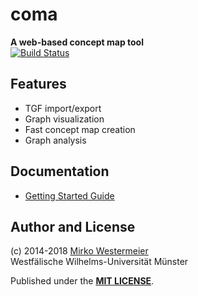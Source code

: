 # coma

**A web-based concept map tool**  
[![Build Status](https://travis-ci.org/memowe/coma.svg?branch=master)](https://travis-ci.org/memowe/coma)

## Features

- TGF import/export
- Graph visualization
- Fast concept map creation
- Graph analysis

## Documentation

- [Getting Started Guide][getting-started]

[getting-started]: docs/Getting_Started.md

## Author and License

(c) 2014-2018 [Mirko Westermeier][mw]  
Westfälische Wilhelms-Universität Münster

Published under the **[MIT LICENSE][license]**.

[mw]: http://mirko.westermeier.de
[license]: LICENSE.txt
